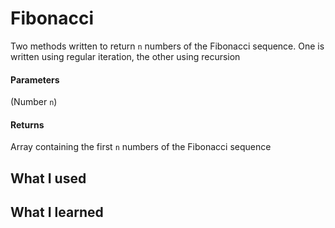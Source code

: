 # Fibonacci
Two methods written to return `n` numbers of the Fibonacci sequence. One is written using regular iteration, the other using recursion

#### Parameters
(Number `n`)

#### Returns
Array containing the first `n` numbers of the Fibonacci sequence

## What I used

## What I learned
